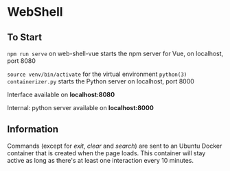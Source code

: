 # WebShell

## To Start
`npm run serve` on web-shell-vue starts the npm server for Vue, on localhost, port 8080

`source venv/bin/activate` for the virtual environment
`python(3) containerizer.py` starts the Python server on localhost, port 8000

Interface available on **localhost:8080**

Internal: python server available on **localhost:8000**

## Information
Commands (except for *exit*, *clear* and *search*) are sent to an Ubuntu Docker container that is created when the page loads.
This container will stay active as long as there's at least one interaction every 10 minutes.